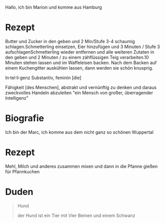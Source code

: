 Hallo, ich bin Marion und komme aus Hamburg

# Rezept
Butter und Zucker in den  geben und 2 Min/Stufe 3-4 schaumig schlagen.Schmetterling einsetzen, Eier hinzufügen und 3 Minuten / Stufe 3 aufschlagenSchmetterling wieder entfernen und alle weiteren Zutaten in den  geben und  2 Minuten / zu einem zähflüssigen Teig verarbeiten.10 Minuten stehen lassen und im Waffeleisen backen. Nach dem Backen auf einem Kuchengitter auskühlen lassen, dann werden sie schön knusprig.

In·tel·li·genz
Substantiv, feminin [die]

Fähigkeit [des Menschen], abstrakt und vernünftig zu denken und daraus zweckvolles Handeln abzuleiten
"ein Mensch von großer, überragender Intelligenz"

 # Biografie

Ich bin der Marc, ich komme aus dem nicht ganz so schönen Wuppertal

# Rezept 

Mehl, Milch und anderes zusammen mixen und dann in die Pfanne gießen für Pfannkuchen

# Duden

> Hund
>
> der Hund ist ein Tier mit Vier Beinen und einem Schwanz